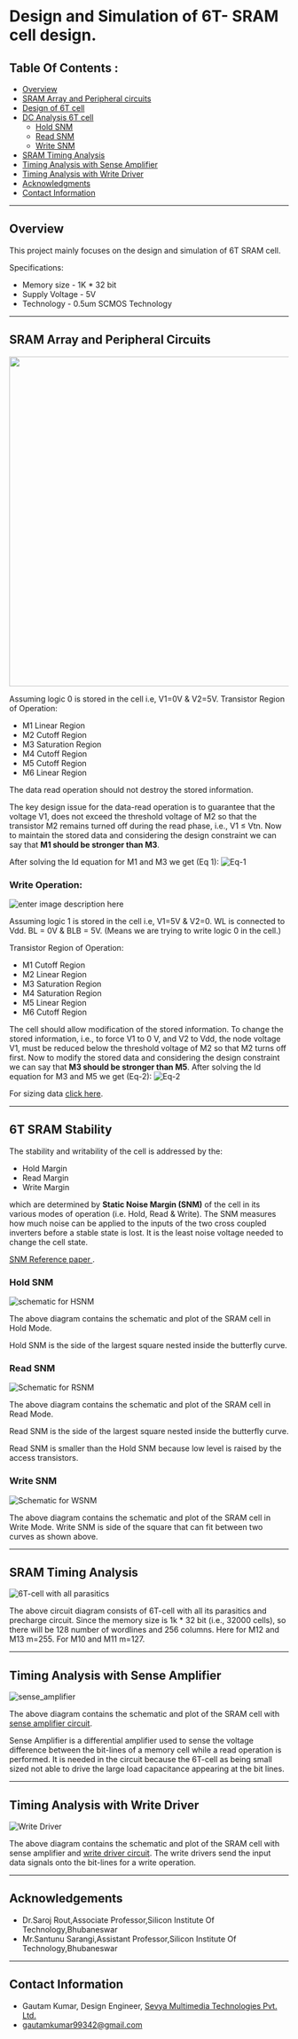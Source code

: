 
#  Design and Simulation of 6T- SRAM cell design. 
## Table Of Contents :
 - [Overview](#Overview)
 - [SRAM Array and Peripheral circuits](#SRAM-Array-and-Peripheral-Circuits)
 - [Design of 6T cell](#Design-of-6T-Cell)
 - [DC Analysis 6T cell](#6T-SRAM-Stability)
     - [Hold SNM](#Hold-SNM)
     - [Read SNM](#Read-SNM)
     - [Write SNM](#Write-SNM)
 - [SRAM Timing  Analysis](#SRAM-Timing-Analysis)
 - [Timing Analysis with Sense Amplifier](#Timing-Analysis-with-Sense-Amplifier)
 - [Timing Analysis with Write Driver](#Timing-Analysis-with-Write-Driver)
 - [Acknowledgments](#Acknowledgements)
 - [Contact Information](#Contact-Information)
 
---
## Overview
This project mainly focuses on the design and simulation of 6T SRAM cell.

 Specifications:
 - Memory size - 1K * 32 bit
 - Supply Voltage - 5V
 - Technology - 0.5um SCMOS Technology



---
## SRAM Array and Peripheral Circuits

<p align="center">
  <img width="700" height="595" src="https://github.com/gautam19499/6T-SRAM_cell_design/blob/main/images/block_diagram_new2.png">
</p>
<!-- The above syntax is not working well in mobile that's why can't use it. >

At a very basic level SRAM Architecture consists of Bit Cell Array, Precharge circuit, Sense amplifier, Column Decoder, Write Driver, Wordline Driver and Row Decoder. The Row and Column addresses will be feed into the Row and Column Decoders respectively. Then according to the address feed, one of the Wordline and one of the Bitline will get selected, means one of the 6T cell in the Bit Cell Array will get selected. There after according to the signal in the Read Enable (REN) and Write Enable (WEN) we can access data from the cell or feed data into the cell.


---
## Design of 6T Cell
6T cell consists of two back to back connected inverters and two access transistors. For the design of 6T cell first we need to understand the operation and behaviour of the 6 transistors involved in the design. 
 1. Read Operation
 2. Write Operation

### Read Operation:

![read_operation](https://github.com/gautam19499/6T-SRAM_cell_design/blob/main/images/read_operation-Page-1.jpg)

<!--- ![alt-text-1](https://github.com/gautam19499/6T-SRAM_cell_design/blob/main/images/read_operation-Page-1.jpg "title-1") ![alt-text-2](https://github.com/gautam19499/6T-SRAM_cell_design/blob/main/images/write_operation-Page-2.jpg "title-2") --->

Assuming logic 0 is stored in the cell i.e, V1=0V & V2=5V.
Transistor Region of Operation:

-   M1  Linear Region  
-   M2  Cutoff Region
-   M3  Saturation Region
-   M4  Cutoff Region
-   M5  Cutoff Region
-   M6  Linear Region

The data read operation should not destroy the stored information.

The key design issue for the data-read operation is to guarantee that the voltage V1, does not exceed the threshold voltage of M2 so that the transistor M2 remains turned off during the read phase, i.e., V1 ≤ Vtn.
Now to maintain the stored data and considering the design constraint we can say that **M1 should be stronger than M3**.

After solving the Id equation for M1 and M3 we get (Eq 1):
![Eq-1](https://github.com/gautam19499/6-T-SRAM-cell-design/blob/main/images/Eq-1.jpeg)

### Write Operation:

![enter image description here](https://github.com/gautam19499/6T-SRAM_cell_design/blob/main/images/write_operation-Page-2.jpg)

Assuming logic 1 is stored in the cell i.e, V1=5V & V2=0.
WL is connected to Vdd.
BL = 0V & BLB = 5V. (Means we are trying to write logic 0 in the cell.)

Transistor Region of Operation:

-   M1  Cutoff Region
-   M2  Linear Region
-   M3  Saturation Region
-   M4  Saturation Region
-   M5  Linear Region
-   M6  Cutoff Region

The cell should allow modification of the stored information.
To change the stored information, i.e., to force V1 to 0 V, and V2 to Vdd, the
node voltage V1, must be reduced below  the threshold voltage of M2 so that M2 turns off first.
Now to modify the stored data and considering the design constraint we can say that **M3 should be stronger than M5**.
After solving the Id equation for M3 and M5 we get (Eq-2):
![Eq-2](https://github.com/gautam19499/6-T-SRAM-cell-design/blob/main/images/Eq-2.jpeg)

For sizing data [click here](https://github.com/gautam19499/6T-SRAM_cell_design/blob/main/docs/6T_sizing.pdf).

---
## 6T SRAM Stability
The stability and writability of the cell is addressed by the:
 - Hold Margin
 - Read Margin
 - Write Margin
 
 which are determined by **Static Noise Margin (SNM)** of the cell in its various modes of operation (i.e. Hold, Read & Write).
 The SNM measures how much noise can be applied to the inputs of the two cross coupled inverters before a stable state is lost.
 It is the least noise voltage needed to change the cell state.
 
[SNM Reference paper ](https://github.com/gautam19499/6-T-SRAM-cell-design/blob/main/docs/SNM.pdf).

### Hold SNM

![schematic for HSNM](https://github.com/gautam19499/6T-SRAM_cell_design/blob/main/images/HSNM_new2.jpeg)

The above diagram contains the schematic and plot of the SRAM cell in Hold Mode.

Hold SNM is the side of the largest square nested inside the butterfly curve.

### Read SNM

![Schematic for RSNM](https://github.com/gautam19499/6T-SRAM_cell_design/blob/main/images/RSNM_new.jpeg)


The above diagram contains the schematic and plot of the SRAM cell in Read Mode. 

Read SNM is the side of the largest square nested inside the butterfly curve. 

Read SNM is smaller than the Hold SNM because low level is raised by the access transistors.

### Write SNM

![Schematic for WSNM](https://github.com/gautam19499/6T-SRAM_cell_design/blob/main/images/WSNM_new.jpeg)

The above diagram contains the schematic and plot of the SRAM cell in Write Mode. 
Write SNM is side of the square that can fit between two curves as shown above.

---
## SRAM Timing Analysis

![6T-cell with all parasitics](https://github.com/gautam19499/6T-SRAM_cell_design/blob/main/images/tran.jpeg)

The above circuit diagram consists of 6T-cell with all its parasitics and precharge circuit. Since the memory size is 1k * 32 bit  (i.e., 32000 cells), so there will be 128 number of wordlines and 256 columns.
Here for M12 and M13  m=255. 
For M10 and M11 m=127.



---
## Timing Analysis with Sense Amplifier

![sense_amplifier](https://github.com/gautam19499/6T-SRAM_cell_design/blob/main/images/tran_sense.jpeg)

The above diagram contains the schematic and plot of the SRAM cell with [sense amplifier circuit](https://github.com/gautam19499/6T-SRAM_cell_design/blob/main/images/sense_amp.jpeg). 

Sense Amplifier is a differential amplifier used to sense the voltage difference between the bit-lines of a memory cell while a read operation is performed. It is needed in the circuit because the 6T-cell as being small sized not able to drive the large load capacitance appearing at the bit lines.


---
## Timing Analysis with Write Driver

![Write Driver](https://github.com/gautam19499/6T-SRAM_cell_design/blob/main/images/tran_write.jpeg)


The above diagram contains the schematic and plot of the SRAM cell with sense amplifier and [write driver circuit](https://github.com/gautam19499/6T-SRAM_cell_design/blob/main/images/write_driver.jpeg).
The write drivers send the input data signals onto the bit-lines for a write operation.


---
## Acknowledgements

 -   Dr.Saroj Rout,Associate Professor,Silicon Institute Of Technology,Bhubaneswar
-   Mr.Santunu Sarangi,Assistant Professor,Silicon Institute Of Technology,Bhubaneswar

---
## Contact Information

 - Gautam Kumar, Design Engineer, [Sevya Multimedia Technologies Pvt. Ltd.](https://sevyamultimedia.com/)
 - gautamkumar99342@gmail.com



